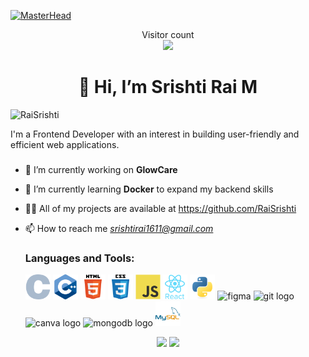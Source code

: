 [![MasterHead](https://user-images.githubusercontent.com/74038190/240304586-d48893bd-0757-481c-8d7e-ba3e163feae7.png)](#)
<p align="center"> 
  Visitor count<br>
  <img src="https://profile-counter.glitch.me/RaiSrishti/count.svg" />
</p>
<h1 align="center">👋 Hi, I’m Srishti Rai M</h1>
<p align="left"> <img src="https://komarev.com/ghpvc/?username=RaiSrishti&label=Profile%20views&color=0e75b6&style=flat" alt="RaiSrishti" /> </p>
<!-- <img src="https://github.com/Anmol-Baranwal/Cool-GIFs-For-GitHub/assets/74038190/08fa9f5b-dcb7-4f5e-8721-203468dda5f3" width="250" align="right"/>
 -->
I'm a Frontend Developer with an interest in building user-friendly and efficient web applications.

###  

- 🔭 I’m currently working on **GlowCare**  

- 🌱 I’m currently learning **Docker** to expand my backend skills

- 👨‍💻 All of my projects are available at https://github.com/RaiSrishti

- 📫 How to reach me *srishtirai1611@gmail.com*

  ###
  <h3 align="left">Languages and Tools:</h3>
  <div width=10>
  <img src="https://raw.githubusercontent.com/devicons/devicon/master/icons/c/c-original.svg" alt="c" width="40" height="40"/>
  <img src="https://raw.githubusercontent.com/devicons/devicon/master/icons/cplusplus/cplusplus-original.svg" alt="cplusplus" width="40" height="40"/> 
  <img src="https://raw.githubusercontent.com/devicons/devicon/master/icons/html5/html5-original-wordmark.svg" alt="html5" width="40" height="40"/>
  <img src="https://raw.githubusercontent.com/devicons/devicon/master/icons/css3/css3-original-wordmark.svg" alt="css3" width="40" height="40"/> 
  <img src="https://raw.githubusercontent.com/devicons/devicon/master/icons/javascript/javascript-original.svg" alt="javascript" width="40" height="40"/> 
  <img src="https://raw.githubusercontent.com/devicons/devicon/master/icons/react/react-original-wordmark.svg" alt="react" width="40" height="40"/> 
  <img src="https://raw.githubusercontent.com/devicons/devicon/master/icons/python/python-original.svg" alt="python" width="40" height="40"/> 
  <img src="https://www.vectorlogo.zone/logos/figma/figma-icon.svg" alt="figma" width="40" height="40"/>
    <img src="https://cdn.jsdelivr.net/gh/devicons/devicon/icons/git/git-original.svg" height="30" alt="git logo"  />
  <img src="https://cdn.jsdelivr.net/gh/devicons/devicon/icons/canva/canva-original.svg" height="30" alt="canva logo"  />
    <img src="https://cdn.jsdelivr.net/gh/devicons/devicon/icons/mongodb/mongodb-original.svg" height="30" alt="mongodb logo"  />
    <img src="https://raw.githubusercontent.com/devicons/devicon/master/icons/mysql/mysql-original-wordmark.svg" alt="mysql" width="40" height="40"/> 
 </div>

 
<div align="center">
<img src="https://github-readme-stats.vercel.app/api?username=RaiSrishti&theme=darcula&hide_border=false&include_all_commits=false&count_private=false" height=170/>
  <img src="https://github-readme-stats.vercel.app/api/top-langs/?username=RaiSrishti&theme=dracula&hide_border=false&include_all_commits=false&count_private=false&layout=compact" height=170/>
</div>
<!--
<div align="center">
  <img src="https://github-readme-streak-stats.herokuapp.com/?user=RaiSrishti&theme=tokyonight&hide_border=false" alt="GitHub Streak" />
</div>

<div align="center">
  <img src="https://raw.githubusercontent.com/RaiSrishti/RaiSrishti/output/snake.svg" alt="Snake animation" />
</div>

<!--<div align="center">
  <img src="https://github-readme-streak-stats.herokuapp.com/?user=RaiSrishti&theme=dracula&hide_border=false" alt="RaiSrishti"/>
</div>
<a href="https://git.io/streak-stats"><img src="https://github-readme-streak-stats.herokuapp.com?user=RaiSrishti&theme=tokyonight" alt="GitHub Streak" /></a>
<img src="https://raw.githubusercontent.com/RaiSrishti/RaiSrishti/output/snake.svg" alt="Snake animation" />

<!---
RaiSrishti/RaiSrishti is a ✨ special ✨ repository because its `README.md` (this file) appears on your GitHub profile.
You can click the Preview link to take a look at your changes.
--->

<!---
RaiSrishti/RaiSrishti is a ✨ special ✨ repository because its `README.md` (this file) appears on your GitHub profile.
You can click the Preview link to take a look at your changes.
--->
